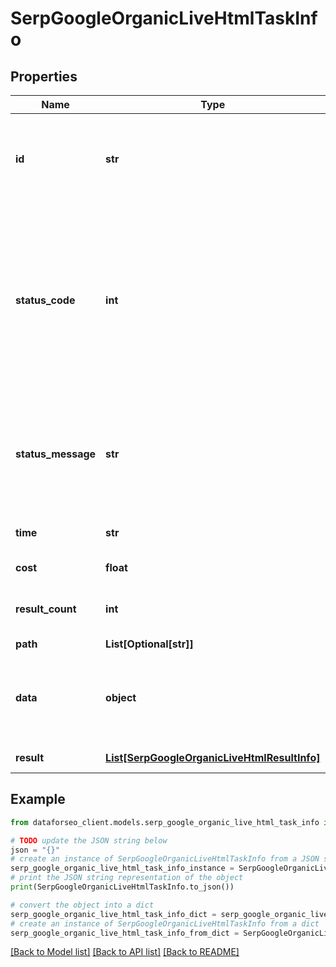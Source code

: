 # SerpGoogleOrganicLiveHtmlTaskInfo


## Properties

Name | Type | Description | Notes
------------ | ------------- | ------------- | -------------
**id** | **str** | task identifier unique task identifier in our system in the UUID format | [optional] 
**status_code** | **int** | status code of the task generated by DataForSEO, can be within the following range: 10000-60000 you can find the full list of the response codes here | [optional] 
**status_message** | **str** | informational message of the task you can find the full list of general informational messages here | [optional] 
**time** | **str** | execution time, seconds | [optional] 
**cost** | **float** | total tasks cost, USD | [optional] 
**result_count** | **int** | number of elements in the result array | [optional] 
**path** | **List[Optional[str]]** | URL path | [optional] 
**data** | **object** | contains the same parameters that you specified in the POST request | [optional] 
**result** | [**List[SerpGoogleOrganicLiveHtmlResultInfo]**](SerpGoogleOrganicLiveHtmlResultInfo.md) | array of results | [optional] 

## Example

```python
from dataforseo_client.models.serp_google_organic_live_html_task_info import SerpGoogleOrganicLiveHtmlTaskInfo

# TODO update the JSON string below
json = "{}"
# create an instance of SerpGoogleOrganicLiveHtmlTaskInfo from a JSON string
serp_google_organic_live_html_task_info_instance = SerpGoogleOrganicLiveHtmlTaskInfo.from_json(json)
# print the JSON string representation of the object
print(SerpGoogleOrganicLiveHtmlTaskInfo.to_json())

# convert the object into a dict
serp_google_organic_live_html_task_info_dict = serp_google_organic_live_html_task_info_instance.to_dict()
# create an instance of SerpGoogleOrganicLiveHtmlTaskInfo from a dict
serp_google_organic_live_html_task_info_from_dict = SerpGoogleOrganicLiveHtmlTaskInfo.from_dict(serp_google_organic_live_html_task_info_dict)
```
[[Back to Model list]](../README.md#documentation-for-models) [[Back to API list]](../README.md#documentation-for-api-endpoints) [[Back to README]](../README.md)


